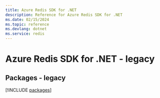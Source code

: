 ```yaml
---
title: Azure Redis SDK for .NET
description: Reference for Azure Redis SDK for .NET
ms.date: 02/15/2024
ms.topic: reference
ms.devlang: dotnet
ms.service: redis
---
```

# Azure Redis SDK for .NET - legacy
## Packages - legacy
[!INCLUDE [packages](redis-index.md)]